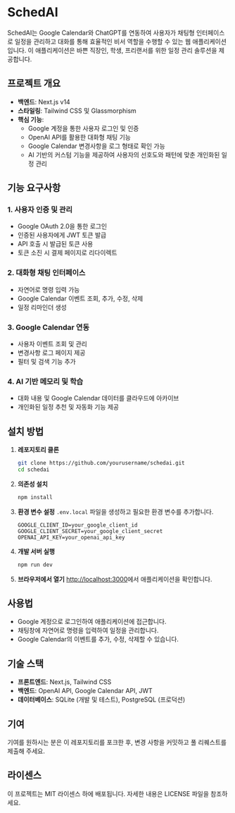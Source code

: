 # SchedAI

SchedAI는 Google Calendar와 ChatGPT를 연동하여 사용자가 채팅형 인터페이스로 일정을 관리하고 대화를 통해 효율적인 비서 역할을 수행할 수 있는 웹 애플리케이션입니다. 이 애플리케이션은 바쁜 직장인, 학생, 프리랜서를 위한 일정 관리 솔루션을 제공합니다.

## 프로젝트 개요

- **백엔드**: Next.js v14
- **스타일링**: Tailwind CSS 및 Glassmorphism
- **핵심 기능**:
  - Google 계정을 통한 사용자 로그인 및 인증
  - OpenAI API를 활용한 대화형 채팅 기능
  - Google Calendar 변경사항을 로그 형태로 확인 가능
  - AI 기반의 커스텀 기능을 제공하여 사용자의 선호도와 패턴에 맞춘 개인화된 일정 관리

## 기능 요구사항

### 1. 사용자 인증 및 관리

- Google OAuth 2.0을 통한 로그인
- 인증된 사용자에게 JWT 토큰 발급
- API 호출 시 발급된 토큰 사용
- 토큰 소진 시 결제 페이지로 리다이렉트

### 2. 대화형 채팅 인터페이스

- 자연어로 명령 입력 가능
- Google Calendar 이벤트 조회, 추가, 수정, 삭제
- 일정 리마인더 생성

### 3. Google Calendar 연동

- 사용자 이벤트 조회 및 관리
- 변경사항 로그 페이지 제공
- 필터 및 검색 기능 추가

### 4. AI 기반 메모리 및 학습

- 대화 내용 및 Google Calendar 데이터를 클라우드에 아카이브
- 개인화된 일정 추천 및 자동화 기능 제공

## 설치 방법

1. **레포지토리 클론**

   ```bash
   git clone https://github.com/yourusername/schedai.git
   cd schedai
   ```

2. **의존성 설치**

   ```bash
   npm install
   ```

3. **환경 변수 설정**
   `.env.local` 파일을 생성하고 필요한 환경 변수를 추가합니다.

   ```plaintext
   GOOGLE_CLIENT_ID=your_google_client_id
   GOOGLE_CLIENT_SECRET=your_google_client_secret
   OPENAI_API_KEY=your_openai_api_key
   ```

4. **개발 서버 실행**

   ```bash
   npm run dev
   ```

5. **브라우저에서 열기**
   [http://localhost:3000](http://localhost:3000)에서 애플리케이션을 확인합니다.

## 사용법

- Google 계정으로 로그인하여 애플리케이션에 접근합니다.
- 채팅창에 자연어로 명령을 입력하여 일정을 관리합니다.
- Google Calendar의 이벤트를 추가, 수정, 삭제할 수 있습니다.

## 기술 스택

- **프론트엔드**: Next.js, Tailwind CSS
- **백엔드**: OpenAI API, Google Calendar API, JWT
- **데이터베이스**: SQLite (개발 및 테스트), PostgreSQL (프로덕션)

## 기여

기여를 원하시는 분은 이 레포지토리를 포크한 후, 변경 사항을 커밋하고 풀 리퀘스트를 제출해 주세요.

## 라이센스

이 프로젝트는 MIT 라이센스 하에 배포됩니다. 자세한 내용은 LICENSE 파일을 참조하세요.
